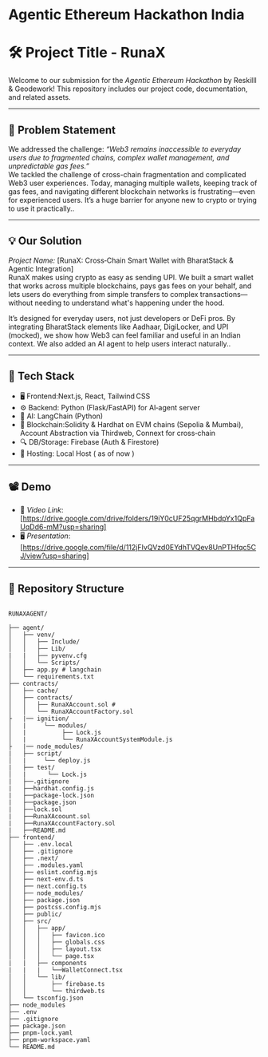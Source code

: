 # Agentic Ethereum Hackathon India

# 🛠 Project Title - RunaX

Welcome to our submission for the *Agentic Ethereum Hackathon* by Reskilll & Geodework! This repository includes our project code, documentation, and related assets.

---

## 📌 Problem Statement

We addressed the challenge: *“Web3 remains inaccessible to everyday users due to fragmented chains, complex wallet management, and unpredictable gas fees.”*  
We tackled the challenge of cross-chain fragmentation and complicated Web3 user experiences.
Today, managing multiple wallets, keeping track of gas fees, and navigating different blockchain networks is frustrating—even for experienced users. It’s a huge barrier for anyone new to crypto or trying to use it practically..

---

## 💡 Our Solution

*Project Name:* [RunaX: Cross‑Chain Smart Wallet with BharatStack & Agentic Integration]  
RunaX makes using crypto as easy as sending UPI. We built a smart wallet that works across multiple blockchains, pays gas fees on your behalf, and lets users do everything from simple transfers to complex transactions—without needing to understand what's happening under the hood.

It’s designed for everyday users, not just developers or DeFi pros. By integrating BharatStack elements like Aadhaar, DigiLocker, and UPI (mocked), we show how Web3 can feel familiar and useful in an Indian context. We also added an AI agent to help users interact naturally..

---

## 🧱 Tech Stack

- 🖥 Frontend:Next.js, React, Tailwind CSS
- ⚙ Backend: Python (Flask/FastAPI) for AI‑agent server
- 🧠 AI: LangChain (Python)
- 🔗 Blockchain:Solidity & Hardhat on EVM chains (Sepolia & Mumbai), Account Abstraction via Thirdweb, Connext for cross‑chain
- 🔍 DB/Storage: Firebase (Auth & Firestore)
- 🚀 Hosting: Local Host ( as of now )
---

## 📽 Demo

- 🎥 *Video Link*: [https://drive.google.com/drive/folders/19iY0cUF25qgrMHbdpYx1QpFaUqDd6-mM?usp=sharing]  
- 🖥 *Presentation*: [https://drive.google.com/file/d/112jFIvQVzd0EYdhTVQev8UnPTHfqc5CJ/view?usp=sharing]

---

## 📂 Repository Structure

```bash
```
```
RUNAXAGENT/

├── agent/
│   ├── venv/
│   │   ├── Include/
│   │   ├── Lib/
|   |   ├── pyvenv.cfg
│   │   └── Scripts/
│   ├── app.py # langchain  
│   └── requirements.txt
├── contracts/
│   ├── cache/
│   ├── contracts/
│   │   ├── RunaXAccount.sol #
│   │   └── RunaXAccountFactory.sol
├   |── ignition/
│   |     └── modules/
│   |          ├── Lock.js
│   |          └── RunaXAccountSystemModule.js
├   |── node_modules/
|   ├── script/
│   |     └── deploy.js
|   ├── test/
│   |      └── Lock.js
|   ├──.gitignore
|   ├──hardhat.config.js
|   ├──package-lock.json
|   ├──package.json
|   ├──lock.sol
|   ├──RunaXAcoount.sol
|   ├──RunaXAccountFactory.sol
|   ├──README.md
├── frontend/
│   ├── .env.local
│   ├── .gitignore
│   ├── .next/
│   ├── .modules.yaml
│   ├── eslint.config.mjs
│   ├── next-env.d.ts
│   ├── next.config.ts
│   ├── node_modules/
│   ├── package.json
│   ├── postcss.config.mjs
│   ├── public/
│   ├── src/
│   │   ├── app/
│   │   │   ├── favicon.ico
│   │   │   ├── globals.css
│   │   │   ├── layout.tsx
│   │   │   └── page.tsx
|   |   ├── components
|   |   |   └──WalletConnect.tsx
│   │   └── lib/
│   │       ├── firebase.ts
│   │       └── thirdweb.ts
│   └── tsconfig.json
├── node_modules
├── .env
├── .gitignore
├── package.json
├── pnpm-lock.yaml
├── pnpm-workspace.yaml
└── README.md
```

